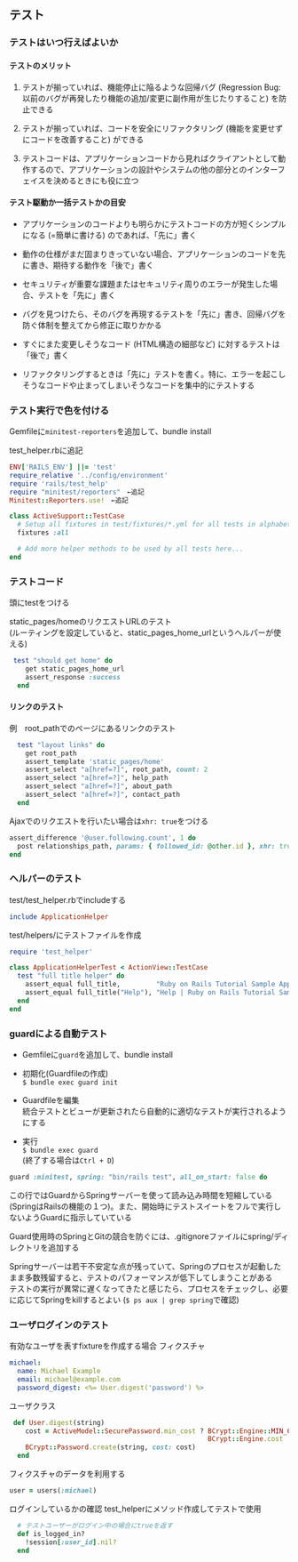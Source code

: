 ## テスト

### テストはいつ行えばよいか
#### テストのメリット
1. テストが揃っていれば、機能停止に陥るような回帰バグ (Regression Bug: 以前のバグが再発したり機能の追加/変更に副作用が生じたりすること) を防止できる

2. テストが揃っていれば、コードを安全にリファクタリング (機能を変更せずにコードを改善すること) ができる

3. テストコードは、アプリケーションコードから見ればクライアントとして動作するので、アプリケーションの設計やシステムの他の部分とのインターフェイスを決めるときにも役に立つ

#### テスト駆動か一括テストかの目安
- アプリケーションのコードよりも明らかにテストコードの方が短くシンプルになる (=簡単に書ける) のであれば、「先に」書く

- 動作の仕様がまだ固まりきっていない場合、アプリケーションのコードを先に書き、期待する動作を「後で」書く

- セキュリティが重要な課題またはセキュリティ周りのエラーが発生した場合、テストを「先に」書く

- バグを見つけたら、そのバグを再現するテストを「先に」書き、回帰バグを防ぐ体制を整えてから修正に取りかかる

- すぐにまた変更しそうなコード (HTML構造の細部など) に対するテストは「後で」書く

- リファクタリングするときは「先に」テストを書く。特に、エラーを起こしそうなコードや止まってしまいそうなコードを集中的にテストする

### テスト実行で色を付ける
Gemfileに`minitest-reporters`を追加して、bundle install

test_helper.rbに追記
```ruby
ENV['RAILS_ENV'] ||= 'test'
require_relative '../config/environment'
require 'rails/test_help'
require "minitest/reporters"　←追記
Minitest::Reporters.use!　←追記

class ActiveSupport::TestCase
  # Setup all fixtures in test/fixtures/*.yml for all tests in alphabetical order.
  fixtures :all

  # Add more helper methods to be used by all tests here...
end
```

### テストコード
頭にtestをつける

static_pages/homeのリクエストURLのテスト  
(ルーティングを設定していると、static_pages_home_urlというヘルパーが使える)
```ruby
 test "should get home" do
    get static_pages_home_url
    assert_response :success
  end
```

#### リンクのテスト
例　root_pathでのページにあるリンクのテスト
```ruby
  test "layout links" do
    get root_path
    assert_template 'static_pages/home'
    assert_select "a[href=?]", root_path, count: 2
    assert_select "a[href=?]", help_path
    assert_select "a[href=?]", about_path
    assert_select "a[href=?]", contact_path
  end
```

Ajaxでのリクエストを行いたい場合は`xhr: true`をつける
```ruby
assert_difference '@user.following.count', 1 do
  post relationships_path, params: { followed_id: @other.id }, xhr: true
end
```

### ヘルパーのテスト
test/test_helper.rbでincludeする
```ruby
include ApplicationHelper
```

test/helpers/にテストファイルを作成
```ruby
require 'test_helper'

class ApplicationHelperTest < ActionView::TestCase
  test "full title helper" do
    assert_equal full_title,         "Ruby on Rails Tutorial Sample App"
    assert_equal full_title("Help"), "Help | Ruby on Rails Tutorial Sample App"
  end
end
```

### guardによる自動テスト
- Gemfileに`guard`を追加して、bundle install

- 初期化(Guardfileの作成)  
  `$ bundle exec guard init`

- Guardfileを編集  
  統合テストとビューが更新されたら自動的に適切なテストが実行されるようにする

- 実行  
  `$ bundle exec guard`  
  (終了する場合は`Ctrl + D`)

```ruby
guard :minitest, spring: "bin/rails test", all_on_start: false do
```
この行ではGuardからSpringサーバーを使って読み込み時間を短縮している (SpringはRailsの機能の１つ)。また、開始時にテストスイートをフルで実行しないようGuardに指示していている

Guard使用時のSpringとGitの競合を防ぐには、.gitignoreファイルにspring/ディレクトリを追加する

Springサーバーは若干不安定な点が残っていて、Springのプロセスが起動したまま多数残留すると、テストのパフォーマンスが低下してしまうことがある  
テストの実行が異常に遅くなってきたと感じたら、プロセスをチェックし、必要に応じてSpringをkillするとよい
(`$ ps aux | grep spring`で確認)


### ユーザログインのテスト
有効なユーザを表すfixtureを作成する場合
フィクスチャ
```yml
michael:
  name: Michael Example
  email: michael@example.com
  password_digest: <%= User.digest('password') %>
```
ユーザクラス
```ruby
 def User.digest(string)
    cost = ActiveModel::SecurePassword.min_cost ? BCrypt::Engine::MIN_COST :
                                                  BCrypt::Engine.cost
    BCrypt::Password.create(string, cost: cost)
  end
```
フィクスチャのデータを利用する
```ruby
user = users(:michael)
```

ログインしているかの確認
test_helperにメソッド作成してテストで使用
```ruby
  # テストユーザーがログイン中の場合にtrueを返す
  def is_logged_in?
    !session[:user_id].nil?
  end
```
